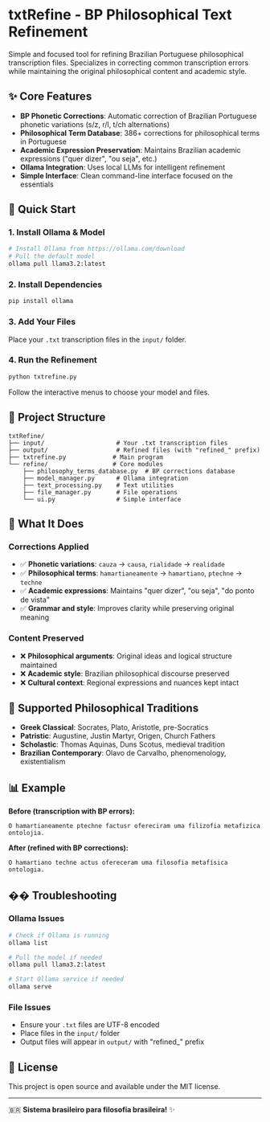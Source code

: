 # txtRefine - BP Philosophical Text Refinement

Simple and focused tool for refining Brazilian Portuguese philosophical transcription files. Specializes in correcting common transcription errors while maintaining the original philosophical content and academic style.

## ✨ Core Features

- **BP Phonetic Corrections**: Automatic correction of Brazilian Portuguese phonetic variations (s/z, r/l, t/ch alternations)
- **Philosophical Term Database**: 386+ corrections for philosophical terms in Portuguese
- **Academic Expression Preservation**: Maintains Brazilian academic expressions ("quer dizer", "ou seja", etc.)
- **Ollama Integration**: Uses local LLMs for intelligent refinement
- **Simple Interface**: Clean command-line interface focused on the essentials

## 🚀 Quick Start

### 1. Install Ollama & Model
```bash
# Install Ollama from https://ollama.com/download
# Pull the default model
ollama pull llama3.2:latest
```

### 2. Install Dependencies
```bash
pip install ollama
```

### 3. Add Your Files
Place your `.txt` transcription files in the `input/` folder.

### 4. Run the Refinement
```bash
python txtrefine.py
```

Follow the interactive menus to choose your model and files.

## 📁 Project Structure

```
txtRefine/
├── input/                    # Your .txt transcription files
├── output/                   # Refined files (with "refined_" prefix)
├── txtrefine.py             # Main program
└── refine/                  # Core modules
    ├── philosophy_terms_database.py  # BP corrections database
    ├── model_manager.py      # Ollama integration
    ├── text_processing.py    # Text utilities
    ├── file_manager.py       # File operations
    └── ui.py                 # Simple interface
```

## 🎯 What It Does

### Corrections Applied
- ✅ **Phonetic variations**: `cauza` → `causa`, `rialidade` → `realidade`
- ✅ **Philosophical terms**: `hamartianeamente` → `hamartiano`, `ptechne` → `techne`
- ✅ **Academic expressions**: Maintains "quer dizer", "ou seja", "do ponto de vista"
- ✅ **Grammar and style**: Improves clarity while preserving original meaning

### Content Preserved
- ❌ **Philosophical arguments**: Original ideas and logical structure maintained
- ❌ **Academic style**: Brazilian philosophical discourse preserved
- ❌ **Cultural context**: Regional expressions and nuances kept intact

## 🤖 Supported Philosophical Traditions

- **Greek Classical**: Socrates, Plato, Aristotle, pre-Socratics
- **Patristic**: Augustine, Justin Martyr, Origen, Church Fathers
- **Scholastic**: Thomas Aquinas, Duns Scotus, medieval tradition
- **Brazilian Contemporary**: Olavo de Carvalho, phenomenology, existentialism

## 📊 Example

**Before (transcription with BP errors):**
```
O hamartianeamente ptechne factusr ofereciram uma filizofia metafizica ontolojia.
```

**After (refined with BP corrections):**
```
O hamartiano techne actus ofereceram uma filosofia metafísica ontologia.
```

## �� Troubleshooting

### Ollama Issues
```bash
# Check if Ollama is running
ollama list

# Pull the model if needed
ollama pull llama3.2:latest

# Start Ollama service if needed
ollama serve
```

### File Issues
- Ensure your `.txt` files are UTF-8 encoded
- Place files in the `input/` folder
- Output files will appear in `output/` with "refined_" prefix

## 📄 License

This project is open source and available under the MIT license.

---

🇧🇷 **Sistema brasileiro para filosofia brasileira!** ✨
